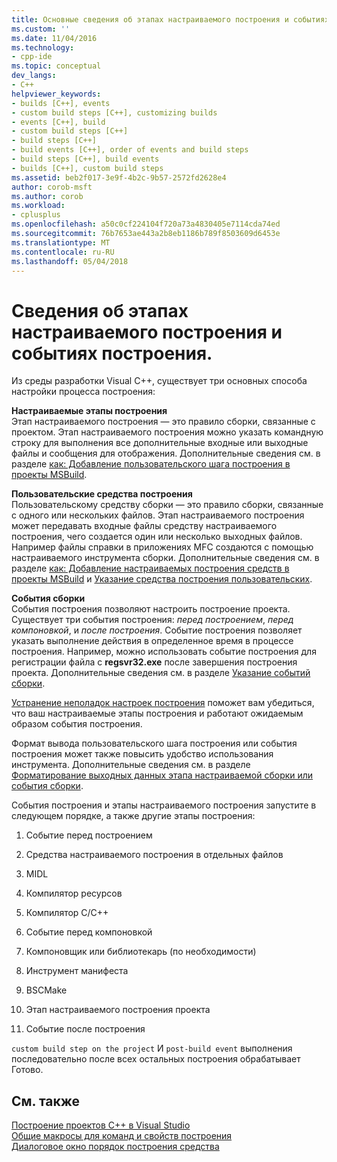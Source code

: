```yaml
---
title: Основные сведения об этапах настраиваемого построения и событиях построения. | Документы Microsoft
ms.custom: ''
ms.date: 11/04/2016
ms.technology:
- cpp-ide
ms.topic: conceptual
dev_langs:
- C++
helpviewer_keywords:
- builds [C++], events
- custom build steps [C++], customizing builds
- events [C++], build
- custom build steps [C++]
- build steps [C++]
- build events [C++], order of events and build steps
- build steps [C++], build events
- builds [C++], custom build steps
ms.assetid: beb2f017-3e9f-4b2c-9b57-2572fd2628e4
author: corob-msft
ms.author: corob
ms.workload:
- cplusplus
ms.openlocfilehash: a50c0cf224104f720a73a4830405e7114cda74ed
ms.sourcegitcommit: 76b7653ae443a2b8eb1186b789f8503609d6453e
ms.translationtype: MT
ms.contentlocale: ru-RU
ms.lasthandoff: 05/04/2018
---
```

# <a name="understanding-custom-build-steps-and-build-events"></a>Сведения об этапах настраиваемого построения и событиях построения.
Из среды разработки Visual C++, существует три основных способа настройки процесса построения:  
  
 **Настраиваемые этапы построения**  
 Этап настраиваемого построения — это правило сборки, связанные с проектом. Этап настраиваемого построения можно указать командную строку для выполнения все дополнительные входные или выходные файлы и сообщения для отображения. Дополнительные сведения см. в разделе [как: Добавление пользовательского шага построения в проекты MSBuild](../build/how-to-add-a-custom-build-step-to-msbuild-projects.md).  
  
 **Пользовательские средства построения**  
 Пользовательскому средству сборки — это правило сборки, связанные с одного или нескольких файлов. Этап настраиваемого построения может передавать входные файлы средству настраиваемого построения, чего создается один или несколько выходных файлов. Например файлы справки в приложениях MFC создаются с помощью настраиваемого инструмента сборки. Дополнительные сведения см. в разделе [как: Добавление настраиваемых построения средств в проекты MSBuild](../build/how-to-add-custom-build-tools-to-msbuild-projects.md) и [Указание средства построения пользовательских](../ide/specifying-custom-build-tools.md).  
  
 **События сборки**  
 События построения позволяют настроить построение проекта. Существует три события построения: *перед построением*, *перед компоновкой*, и *после построения*. Событие построения позволяет указать выполнение действия в определенное время в процессе построения. Например, можно использовать событие построения для регистрации файла с **regsvr32.exe** после завершения построения проекта. Дополнительные сведения см. в разделе [Указание событий сборки](../ide/specifying-build-events.md).  
  
 [Устранение неполадок настроек построения](../ide/troubleshooting-build-customizations.md) поможет вам убедиться, что ваш настраиваемые этапы построения и работают ожидаемым образом события построения.  
  
 Формат вывода пользовательского шага построения или события построения может также повысить удобство использования инструмента. Дополнительные сведения см. в разделе [Форматирование выходных данных этапа настраиваемой сборки или события сборки](../ide/formatting-the-output-of-a-custom-build-step-or-build-event.md).  
  
 События построения и этапы настраиваемого построения запустите в следующем порядке, а также другие этапы построения:  
  
1.  Событие перед построением  
  
2.  Средства настраиваемого построения в отдельных файлов  
  
3.  MIDL  
  
4.  Компилятор ресурсов  
  
5.  Компилятор C/C++  
  
6.  Событие перед компоновкой  
  
7.  Компоновщик или библиотекарь (по необходимости)  
  
8.  Инструмент манифеста  
  
9. BSCMake  
  
10. Этап настраиваемого построения проекта  
  
11. Событие после построения  
  
 `custom build step on the project` И `post-build event` выполнения последовательно после всех остальных построения обрабатывает Готово.  
  
## <a name="see-also"></a>См. также  
 [Построение проектов C++ в Visual Studio](../ide/building-cpp-projects-in-visual-studio.md)   
 [Общие макросы для команд и свойств построения](../ide/common-macros-for-build-commands-and-properties.md)   
 [Диалоговое окно порядок построения средства](http://msdn.microsoft.com/en-us/6204c5b1-7ce9-4948-9ff6-0268642ee14c)